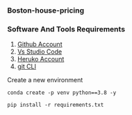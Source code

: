 ### Boston-house-pricing

### Software And Tools Requirements

1. [Github Account](https://github.com)
2. [Vs Studio Code](https://code.visualstudio.com)
3. [Heruko Account](https://heruko.com)
4. [git CLI](https://git-scm.com/book/en/v2/Getting-Started-The-Command-Line)

Create a new environment

```
conda create -p venv python==3.8 -y
```
```
pip install -r requirements.txt
```